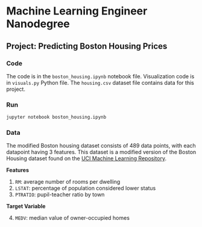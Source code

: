 # Machine Learning Engineer Nanodegree
## Project: Predicting Boston Housing Prices

### Code

The code is in the `boston_housing.ipynb` notebook file. Visualization code is in `visuals.py` Python file.  The `housing.csv` dataset file contains data for this project.

### Run

```bash
jupyter notebook boston_housing.ipynb
```

### Data

The modified Boston housing dataset consists of 489 data points, with each datapoint having 3 features. This dataset is a modified version of the Boston Housing dataset found on the [UCI Machine Learning Repository](https://archive.ics.uci.edu/ml/datasets/Housing).

**Features**

1. `RM`: average number of rooms per dwelling
2. `LSTAT`: percentage of population considered lower status
3. `PTRATIO`: pupil-teacher ratio by town

**Target Variable**

4. `MEDV`: median value of owner-occupied homes
